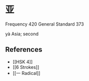 # 亚
Frequency 420
General Standard 373

yà
Asia; second

## References
- [[HSK 4]]
- [[6 Strokes]]
- [[一 Radical]]
